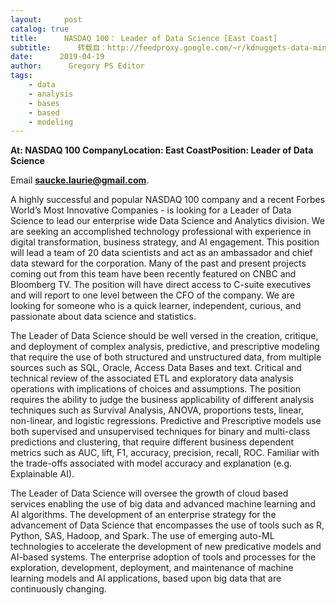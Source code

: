 ```yaml
---
layout:     post
catalog: true
title:      NASDAQ 100： Leader of Data Science [East Coast]
subtitle:      转载自：http://feedproxy.google.com/~r/kdnuggets-data-mining-analytics/~3/9gQcVYDxr2g/04-19-nasdaq100-leader-data-science.html
date:      2019-04-19
author:      Gregory PS Editor
tags:
    - data
    - analysis
    - bases
    - based
    - modeling
---
```


**At: NASDAQ 100 Company****Location: East Coast****Position: Leader of Data Science**

Email **saucke.laurie@gmail.com**.

A highly successful and popular NASDAQ 100 company and a recent Forbes World’s Most Innovative Companies - is looking for a Leader of Data Science to lead our enterprise wide Data Science and Analytics division. We are seeking an accomplished technology professional with experience in digital transformation, business strategy, and AI engagement. This position will lead a team of 20 data scientists and act as an ambassador and chief data steward for the corporation. Many of the past and present projects coming out from this team have been recently featured on CNBC and Bloomberg TV. The position will have direct access to C-suite executives and will report to one level between the CFO of the company. We are looking for someone who is a quick learner, independent, curious, and passionate about data science and statistics.

The Leader of Data Science should be well versed in the creation, critique, and deployment of complex analysis, predictive, and prescriptive modeling that require the use of both structured and unstructured data, from multiple sources such as SQL, Oracle, Access Data Bases and text. Critical and technical review of the associated ETL and exploratory data analysis operations with implications of choices and assumptions. The position requires the ability to judge the business applicability of different analysis techniques such as Survival Analysis, ANOVA, proportions tests, linear, non-linear, and logistic regressions. Predictive and Prescriptive models use both supervised and unsupervised techniques for binary and multi-class predictions and clustering, that require different business dependent metrics such as AUC, lift, F1, accuracy, precision, recall, ROC. Familiar with the trade-offs associated with model accuracy and explanation (e.g. Explainable AI).

The Leader of Data Science will oversee the growth of cloud based services enabling the use of big data and advanced machine learning and AI algorithms. The development of an enterprise strategy for the advancement of Data Science that encompasses the use of tools such as R, Python, SAS, Hadoop, and Spark. The use of emerging auto-ML technologies to accelerate the development of new predicative models and AI-based systems. The enterprise adoption of tools and processes for the exploration, development, deployment, and maintenance of machine learning models and AI applications, based upon big data that are continuously changing.
